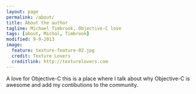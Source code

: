 ```yaml
---
layout: page
permalink: /about/
title: About the author
tagline: Michael Timbrook, Objective-C love
tags: [about, Michal, Timbrook]
modified: 9-9-2013
image:
  feature: texture-feature-02.jpg
  credit: Texture Lovers
  creditlink: http://texturelovers.com
---
```


A love for Objective-C this is a place where I talk about why Objective-C is awesome and add my contibutions to the community.